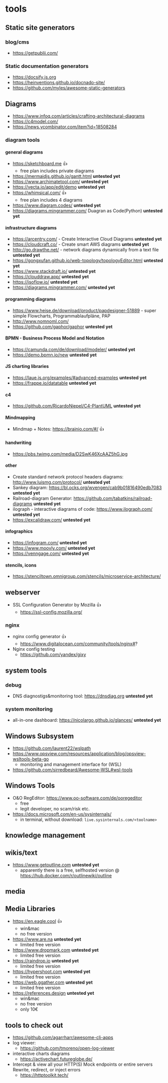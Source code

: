 # tools

## Static site generators
### blog/cms
- https://getpublii.com/

###  Static documentation generators
- https://docsify.js.org
- https://heinventions.github.io/docnado-site/
- https://github.com/myles/awesome-static-generators

##  Diagrams

- https://www.infoq.com/articles/crafting-architectural-diagrams
- https://c4model.com/
- https://news.ycombinator.com/item?id=18508284

### diagram tools
#### general diagrams

- https://sketchboard.me :+1:
    - free plan includes private diagrams
- https://mermaidjs.github.io/gantt.html **untested yet**
- https://www.archimatetool.com/ **untested yet**
- https://vecta.io/app/edit/demo **untested yet**
- https://whimsical.com/ :+1:
    - free plan includes 4 diagrams
- https://www.diagram.codes/ **untested yet**
- https://diagrams.mingrammer.com/ Duagran as Code(Python) **untested yet**

#### infrastructure diagrams
- https://arcentry.com/ - Create Interactive Cloud Diagrams **untested yet**
- https://cloudcraft.co/ - Create smart AWS diagrams **untested yet**
- http://go.drawthe.net/ - network diagrams dynamically from a text file **untested yet**
- https://gongxufan.github.io/web-topology/topologyEditor.html **untested yet**
- https://www.stackdraft.io/ **untested yet**
- https://clouddraw.app/ **untested yet**
- https://isoflow.io/ **untested yet** 
- https://diagrams.mingrammer.com/ **untested yet**

#### programming diagrams
- https://www.heise.de/download/product/papdesigner-51889 - super simple Flowcharts, Programmablaufpläne, PAP
- http://www.nomnoml.com/
- https://github.com/gaphor/gaphor **untested yet**

#### BPMN - Business Process Model and Notation
- https://camunda.com/de/download/modeler/ **untested yet**
- https://demo.bpmn.io/new **untested yet**

####  JS charting libraries
- https://laue.js.org/examples/#advanced-examples **untested yet**
- https://frappe.io/datatable **untested yet**

#### c4
- https://github.com/RicardoNiepel/C4-PlantUML **untested yet**

#### Mindmapping

- Mindmap + Notes: https://brainio.com/#/ :+1:

#### handwriting 
- https://pbs.twimg.com/media/D2SwK46XcAAZ5hG.jpg

#### other
- Create standard network protocol headers diagrams: http://www.luismg.com/protocol/ **untested yet**
- Sankey diagram: https://bl.ocks.org/wvengen/cab9b01816490edb7083 **untested yet**
- Railroad-diagram Generator: https://github.com/tabatkins/railroad-diagrams  **untested yet**
- ilograph - interactive diagrams of code: https://www.ilograph.com/  **untested yet**
- https://excalidraw.com/  **untested yet**

#### infographics
- https://infogram.com/ **untested yet**
- https://www.moovly.com/ **untested yet**
- https://venngage.com/ **untested yet**

#### stencils, icons
- https://stenciltown.omnigroup.com/stencils/microservice-architecture/

## webserver

- SSL Configuration Generator by Mozilla :+1:
  - https://ssl-config.mozilla.org/

### nginx 
- nginx config generator :+1:
    - https://www.digitalocean.com/community/tools/nginx#?
- Nginx config testing
    - https://github.com/yandex/gixy

## system tools
### debug
- DNS diagnostigs&monitoring tool: https://dnsdiag.org **untested yet**

### system monitoring
- all-in-one dashboard: https://nicolargo.github.io/glances/ **untested yet**

## Windows Subsystem
- https://github.com/laurent22/wslpath
- https://www.opsview.com/resources/application/blog/opsview-wsltools-beta-go
    - monitoring and management interface for (WSL)
- https://github.com/sirredbeard/Awesome-WSL#wsl-tools  

## Windows Tools

- O&O RegEditor: https://www.oo-software.com/de/ooregeditor
  - free
  - legit developer, no scam/risk etc.
- https://docs.microsoft.com/en-us/sysinternals/
  - in terminal, without download: `live.sysinternals.com/<toolname>`
  
## knowledge management

## wikis/text
- https://www.getoutline.com **untested yet**
  - apparently there is a free, selfhosted version @ https://hub.docker.com/r/outlinewiki/outline

## media

## Media Libraries
- https://en.eagle.cool :+1:
  - win&mac
  - no free version
- https://www.are.na **untested yet**
  - limited free version
- https://www.dropmark.com **untested yet**
  - limited free version
- https://raindrop.io **untested yet**
  - limited free version
- https://hypershoot.com **untested yet**
  - limited free version
- https://web.ggather.com **untested yet**
  - limited free version
- https://references.design **untested yet**
  - win&mac
  - no free version
  - only 10€

## tools to check out
- https://github.com/agarrharr/awesome-cli-apps
- log viewer:
    - https://github.com/tmoreno/open-log-viewer
- interactive charts diagrams
    - https://activechart.futureglobe.de/
- Intercept & view all your HTTP(S) Mock endpoints or entire servers Rewrite, redirect, or inject errors
    - https://httptoolkit.tech/
